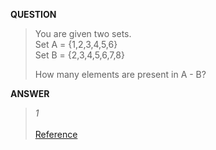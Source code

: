 [comment]: <> (Written: 19-Mar-2020)

<b> QUESTION </b>
> You are given two sets. <br>
> Set A = {1,2,3,4,5,6} <br>
> Set B = {2,3,4,5,6,7,8} <br>
>
> How many elements are present in A - B?

<b> ANSWER </b>
> _1_ <br><br>
> [Reference](https://www.cs.sfu.ca/~ggbaker/zju/math/set-oper.html)
